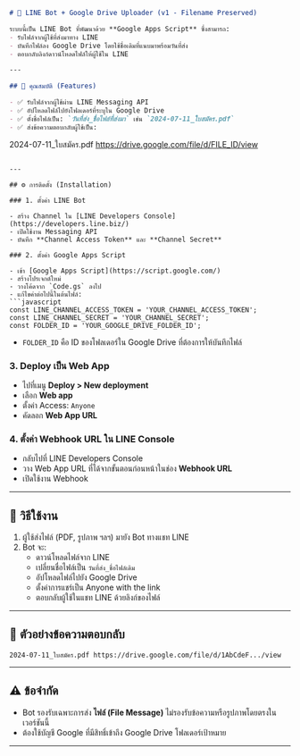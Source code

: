 
```markdown
# 🤖 LINE Bot + Google Drive Uploader (v1 - Filename Preserved)

ระบบนี้เป็น LINE Bot ที่พัฒนาด้วย **Google Apps Script** ซึ่งสามารถ:
- รับไฟล์จากผู้ใช้ที่ส่งมาทาง LINE
- บันทึกไฟล์ลง Google Drive โดยใช้ชื่อเดิมที่แนบมาพร้อมวันที่ส่ง
- ตอบกลับลิงก์ดาวน์โหลดไฟล์ให้ผู้ใช้ใน LINE

---

## 📌 คุณสมบัติ (Features)

- ✅ รับไฟล์จากผู้ใช้ผ่าน LINE Messaging API
- ✅ อัปโหลดไฟล์ไปยังโฟลเดอร์ที่ระบุใน Google Drive
- ✅ ตั้งชื่อไฟล์เป็น: `วันที่ส่ง_ชื่อไฟล์ที่ส่งมา` เช่น `2024-07-11_ใบสมัคร.pdf`
- ✅ ส่งข้อความตอบกลับผู้ใช้เป็น:  
  ```
  2024-07-11_ใบสมัคร.pdf https://drive.google.com/file/d/FILE_ID/view
  ```

---

## ⚙️ การติดตั้ง (Installation)

### 1. ตั้งค่า LINE Bot

- สร้าง Channel ใน [LINE Developers Console](https://developers.line.biz/)
- เปิดใช้งาน Messaging API
- บันทึก **Channel Access Token** และ **Channel Secret**

### 2. ตั้งค่า Google Apps Script

- เข้า [Google Apps Script](https://script.google.com/)
- สร้างโปรเจกต์ใหม่
- วางโค้ดจาก `Code.gs` ลงไป
- แก้ไขค่าต่อไปนี้ในต้นไฟล์:
  ```javascript
  const LINE_CHANNEL_ACCESS_TOKEN = 'YOUR_CHANNEL_ACCESS_TOKEN';
  const LINE_CHANNEL_SECRET = 'YOUR_CHANNEL_SECRET';
  const FOLDER_ID = 'YOUR_GOOGLE_DRIVE_FOLDER_ID';
  ```
- `FOLDER_ID` คือ ID ของโฟลเดอร์ใน Google Drive ที่ต้องการให้บันทึกไฟล์

### 3. Deploy เป็น Web App

- ไปที่เมนู **Deploy > New deployment**
- เลือก **Web app**
- ตั้งค่า Access: `Anyone`
- คัดลอก **Web App URL**

### 4. ตั้งค่า Webhook URL ใน LINE Console

- กลับไปที่ LINE Developers Console
- วาง Web App URL ที่ได้จากขั้นตอนก่อนหน้าในช่อง **Webhook URL**
- เปิดใช้งาน Webhook

---

## 💬 วิธีใช้งาน

1. ผู้ใช้ส่งไฟล์ (PDF, รูปภาพ ฯลฯ) มายัง Bot ทางแชท LINE
2. Bot จะ:
   - ดาวน์โหลดไฟล์จาก LINE
   - เปลี่ยนชื่อไฟล์เป็น `วันที่ส่ง_ชื่อไฟล์เดิม`
   - อัปโหลดไฟล์ไปยัง Google Drive
   - ตั้งค่าการแชร์เป็น Anyone with the link
   - ตอบกลับผู้ใช้ในแชท LINE ด้วยลิงก์ของไฟล์

---

## 🧪 ตัวอย่างข้อความตอบกลับ

```
2024-07-11_ใบสมัคร.pdf https://drive.google.com/file/d/1AbCdeF.../view
```

---

## ⚠️ ข้อจำกัด

- Bot รองรับเฉพาะการส่ง **ไฟล์ (File Message)** ไม่รองรับข้อความหรือรูปภาพโดยตรงในเวอร์ชันนี้
- ต้องใช้บัญชี Google ที่มีสิทธิ์เข้าถึง Google Drive โฟลเดอร์เป้าหมาย

---
